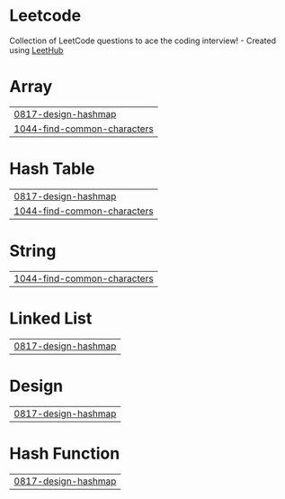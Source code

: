 # Leetcode
Collection of LeetCode questions to ace the coding interview! - Created using [LeetHub](https://github.com/QasimWani/LeetHub)


# Array
|  |
| ------- |
| [0817-design-hashmap](https://github.com/ymakwan1/Leetcode/tree/master/0817-design-hashmap) |
| [1044-find-common-characters](https://github.com/ymakwan1/Leetcode/tree/master/1044-find-common-characters) |
# Hash Table
|  |
| ------- |
| [0817-design-hashmap](https://github.com/ymakwan1/Leetcode/tree/master/0817-design-hashmap) |
| [1044-find-common-characters](https://github.com/ymakwan1/Leetcode/tree/master/1044-find-common-characters) |
# String
|  |
| ------- |
| [1044-find-common-characters](https://github.com/ymakwan1/Leetcode/tree/master/1044-find-common-characters) |
# Linked List
|  |
| ------- |
| [0817-design-hashmap](https://github.com/ymakwan1/Leetcode/tree/master/0817-design-hashmap) |
# Design
|  |
| ------- |
| [0817-design-hashmap](https://github.com/ymakwan1/Leetcode/tree/master/0817-design-hashmap) |
# Hash Function
|  |
| ------- |
| [0817-design-hashmap](https://github.com/ymakwan1/Leetcode/tree/master/0817-design-hashmap) |